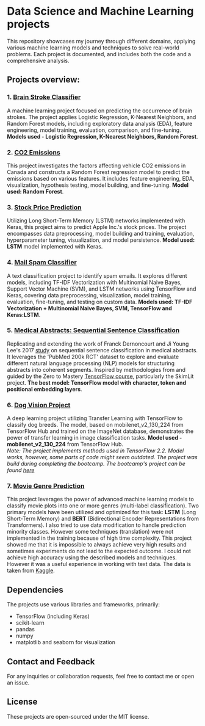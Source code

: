 # Data Science and Machine Learning projects
This repository showcases my journey through different domains, applying various machine learning models and techniques to solve real-world problems. Each project is documented, and includes both the code and a comprehensive analysis.

## Projects overview:

### 1. [**Brain Stroke Classifier**](https://github.com/AlexeyKarz/Machine-Learning-Projects/tree/main/brain-stroke-classiffier) 
A machine learning project focused on predicting the occurrence of brain strokes. The project applies Logistic Regression, K-Nearest Neighbors, and Random Forest models, including exploratory data analysis (EDA), feature engineering, model training, evaluation, comparison, and fine-tuning. **Models used - Logistic Regression, K-Nearest Neighbors, Random Forest**. 
### 2. [**CO2 Emissions**](https://github.com/AlexeyKarz/Machine-Learning-Projects/tree/main/co2-emissions-regression) 
This project investigates the factors affecting vehicle CO2 emissions in Canada and constructs a Random Forest regression model to predict the emissions based on various features. It includes feature engineering, EDA, visualization, hypothesis testing, model building, and fine-tuning. **Model used: Random Forest**. 
### 3. [**Stock Price Prediction**](https://github.com/AlexeyKarz/Machine-Learning-Projects/tree/main/stock-price-prediction) 
Utilizing Long Short-Term Memory (LSTM) networks implemented with Keras, this project aims to predict Apple Inc.'s stock prices. The project encompasses data preprocessing, model building and training, evaluation, hyperparameter tuning, visualization, and model persistence. **Model used: LSTM** model implemented with Keras. 
### 4. [**Mail Spam Classifier**](https://github.com/AlexeyKarz/Machine-Learning-Projects/tree/main/mail-spam-classifier) 
A text classification project to identify spam emails. It explores different models, including TF-IDF Vectorization with Multinomial Naive Bayes, Support Vector Machine (SVM), and LSTM networks using TensorFlow and Keras, covering data preprocessing, visualization, model training, evaluation, fine-tuning, and testing on custom data. **Models used: TF-IDF Vectorization + Multinomial Naive Bayes, SVM, TensorFlow and Keras:LSTM**.
### 5. [**Medical Abstracts: Sequential Sentence Classification**](https://github.com/AlexeyKarz/Machine-Learning-Projects/blob/main/MedAbstracts_sequent.ipynb) 
Replicating and extending the work of Franck Dernoncourt and Ji Young Lee's 2017 [study](https://arxiv.org/abs/1710.06071#) on sequential sentence classification in medical abstracts. It leverages the 'PubMed 200k RCT' dataset to explore and evaluate different natural language processing (NLP) models for structuring abstracts into coherent segments. Inspired by methodologies from and guided by the Zero to Mastery [TensorFlow course](https://github.com/mrdbourke/tensorflow-deep-learning/tree/main), particularly the SkimLit project. **The best model: TensorFlow model with character, token and positional embedding layers**.
### 6. [**Dog Vision Project**](https://github.com/AlexeyKarz/Machine-Learning-Projects/blob/main/dog-vision-project.ipynb)  
A deep learning project utilizing Transfer Learning with TensorFlow to classify dog breeds. The model, based on mobilenet_v2_130_224 from TensorFlow Hub and trained on the ImageNet database, demonstrates the power of transfer learning in image classification tasks. **Model used - mobilenet_v2_130_224** from TensorFlow Hub. \
   *Note: The project implements methods used in TensorFlow 2.2. Model works, however, some parts of code might seem outdated.*
   *The project was build during completing the bootcamp. The bootcamp's project can be found [here](https://github.com/mrdbourke/zero-to-mastery-ml/blob/master/section-4-unstructured-data-projects/end-to-end-dog-vision.ipynb)*
### 7. [**Movie Genre Prediction**](https://github.com/AlexeyKarz/Machine-Learning-Projects/blob/main/movie_genre_prediction.ipynb)  
This project leverages the power of advanced machine learning models to classify movie plots into one or more genres (multi-label classification). Two primary models have been utilized and optimized for this task: **LSTM** (Long Short-Term Memory) and **BERT** (Bidirectional Encoder Representations from Transformers). I also tried to use data modification to handle prediction minority classes. However some techniques (translation) were not implemented in the training because of high time complexity. This project showed me that it is impossible to always achieve very high results and sometimes experiments do not lead to the expected outcome. I could not achieve high accuracy using the described models and techniques. However it was a useful experience in working with text data. The data is taken from [Kaggle](https://www.kaggle.com/datasets/jrobischon/wikipedia-movie-plots).

## Dependencies
The projects use various libraries and frameworks, primarily:
- TensorFlow (including Keras)
- scikit-learn
- pandas
- numpy
- matplotlib and seaborn for visualization

## Contact and Feedback
For any inquiries or collaboration requests, feel free to contact me or open an issue.

## License
These projects are open-sourced under the MIT license.
